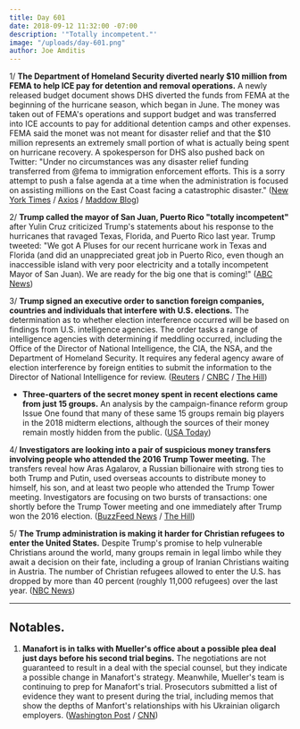 ```yaml
---
title: Day 601
date: 2018-09-12 11:32:00 -07:00
description: '"Totally incompetent."'
image: "/uploads/day-601.png"
author: Joe Amditis
---
```


1/ **The Department of Homeland Security diverted nearly $10 million from FEMA to help ICE pay for detention and removal operations.** A newly released budget document shows DHS diverted the funds from FEMA at the beginning of the hurricane season, which began in June. The money was taken out of FEMA's operations and support budget and was transferred into ICE accounts to pay for additional detention camps and other expenses. FEMA said the monet was not meant for disaster relief and that the $10 million represents an extremely small portion of what is actually being spent on hurricane recovery. A spokesperson for DHS also pushed back on Twitter: "Under no circumstances was any disaster relief funding transferred from @fema to immigration enforcement efforts. This is a sorry attempt to push a false agenda at a time when the administration is focused on assisting millions on the East Coast facing a catastrophic disaster." ([New York Times](https://www.nytimes.com/2018/09/12/us/politics/fema-ice-immigration-detention.html) / [Axios](https://www.axios.com/trump-transfer-almost-10k-from-fema-budget-to-ice--c6023a2f-5778-4c6d-992e-3f6da13bce25.html) / [Maddow Blog](https://twitter.com/MaddowBlog/status/1039683959398060032))

2/ **Trump called the mayor of San Juan, Puerto Rico "totally incompetent"** after Yulin Cruz criticized Trump's statements about his response to the hurricanes that ravaged Texas, Florida, and Puerto Rico last year. Trump tweeted: "We got A Pluses for our recent hurricane work in Texas and Florida (and did an unappreciated great job in Puerto Rico, even though an inaccessible island with very poor electricity and a totally incompetent Mayor of San Juan). We are ready for the big one that is coming!" ([ABC News](https://abcnews.go.com/Politics/president-trump-calls-san-juan-mayor-totally-incompetent/story?id=57767633))

3/ **Trump signed an executive order to sanction foreign companies, countries and individuals that interfere with U.S. elections.** The determination as to whether election interference occurred will be based on findings from U.S. intelligence agencies. The order tasks a range of intelligence agencies with determining if meddling occurred, including the Office of the Director of National Intelligence, the CIA, the NSA, and the Department of Homeland Security. It requires any federal agency aware of election interference by foreign entities to submit the information to the Director of National Intelligence for review. ([Reuters](https://www.reuters.com/article/us-usa-cyber-election-exclusive/exclusive-trump-to-target-foreign-meddling-in-u-s-elections-with-sanctions-order-sources-idUSKCN1LR2IO) / [CNBC](https://www.cnbc.com/2018/09/12/trump-authorizes-broad-sanctions-on-future-election-interference.html) / [The Hill](http://thehill.com/policy/cybersecurity/406290-trump-authorizes-sanctions-against-foreign-governments-that-interfere-in))

* **Three-quarters of the secret money spent in recent elections came from just 15 groups.** An analysis by the campaign-finance reform group Issue One found that many of these same 15 groups remain big players in the 2018 midterm elections, although the sources of their money remain mostly hidden from the public. ([USA Today](https://www.usatoday.com/story/news/politics/elections/2018/09/12/three-quarters-secret-political-money-comes-15-groups/1272183002/))

4/ **Investigators are looking into a pair of suspicious money transfers involving people who attended the 2016 Trump Tower meeting.** The transfers reveal how Aras Agalarov, a Russian billionaire with strong ties to both Trump and Putin, used overseas accounts to distribute money to himself, his son, and at least two people who attended the Trump Tower meeting. Investigators are focusing on two bursts of transactions: one shortly before the Trump Tower meeting and one immediately after Trump won the 2016 election. ([BuzzFeed News](https://www.buzzfeednews.com/article/anthonycormier/trump-tower-meeting-suspicious-transactions-agalarov) / [The Hill](http://thehill.com/blogs/blog-briefing-room/news/406252-investigators-looking-at-suspicious-money-transfers-after-trump))

5/ **The Trump administration is making it harder for Christian refugees to enter the United States.** Despite Trump's promise to help vulnerable Christians around the world, many groups remain in legal limbo while they await a decision on their fate, including a group of Iranian Christians waiting in Austria. The number of Christian refugees allowed to enter the U.S. has dropped by more than 40 percent (roughly 11,000 refugees) over the last year. ([NBC News](https://www.nbcnews.com/politics/immigration/despite-trump-s-promise-protect-them-christian-refugees-struggle-enter-n908501))

---

## Notables.

1. **Manafort is in talks with Mueller's office about a possible plea deal just days before his second trial begins.** The negotiations are not guaranteed to result in a deal with the special counsel, but they indicate a possible change in Manafort's strategy. Meanwhile, Mueller's team is continuing to prep for Manafort's trial. Prosecutors submitted a list of evidence they want to present during the trial, including memos that show the depths of Manfort's relationships with his Ukrainian oligarch employers. ([Washington Post](https://www.washingtonpost.com/politics/manafort-in-talks-with-prosecutors-about-possible-plea-according-to-people-familiar-with-the-discussions/2018/09/11/5b98b64c-b60e-11e8-a7b5-adaaa5b2a57f_story.html?utm_term=.a9d9ccf30cbf) / [CNN](https://www.cnn.com/2018/09/12/politics/mueller-team-continues-prep-for-manafort-trial/index.html))